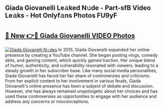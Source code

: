 ## Giada Giovanelli Le𝚊ked N𝚞de - Part-sfB Video Le𝚊ks - Hot Onlyf𝚊ns Photos FU9yF

# <h2><a href="http://ac20708.deff.icu/?id=Giada+Giovanelli">🔗 New 👉🔴 Giada Giovanelli VIDEO Photos</a></h2>

[![Giada Giovanelli N𝚞des](https://i.imgur.com/rIISA9y.gif)](http://ac20708.deff.icu/?id=Giada+Giovanelli)
In 2015, Giada Giovanelli expanded her online presence by creating a YouTube channel. She began posting vlogs, comedy skits, and gaming content, which quickly gained traction. Her unique blend of humor, authenticity, and vulnerability resonated with viewers, leading to a steady growth in her subscriber base. Like many social media personalities, Giada Giovanelli has faced her fair share of controversies and criticisms. From her explicit content to her involvement in various feuds, Giada Giovanelli's online presence has been a subject of debate and discussion. However, she has always remained unapologetic about her choices and has used these controversies as opportunities to engage with her audience and address any concerns or misconceptions.
